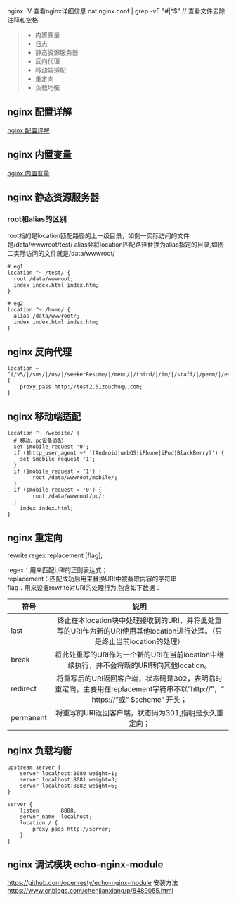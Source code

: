 nginx -V 查看nginx详细信息
cat nginx.conf | grep -vE "#|^$" // 查看文件去除注释和空格

> * 内置变量
> * 日志
> * 静态资源服务器
> * 反向代理
> * 移动端适配
> * 重定向
> * 负载均衡

## nginx 配置详解
[nginx 配置详解](https://www.jianshu.com/p/24a01dcb3f0a)

## nginx 内置变量
[nginx 内置变量](https://blog.csdn.net/leonnew/article/details/82732120)

## nginx 静态资源服务器
### root和alias的区别
root指的是location匹配路径的上一级目录，如例一实际访问的文件是/data/wwwroot/test/
alias会将location匹配路径替换为alias指定的目录,如例二实际访问的文件就是/data/wwwroot/
```nginx
# eg1
location ^~ /test/ {
  root /data/wwwroot;
  index index.html index.htm; 
}

# eg2
location ^~ /home/ {
  alias /data/wwwroot/;
  index index.html index.htm; 
}

```

## nginx 反向代理
```nginx
location ~ ^(/v5/|/sms/|/us/|/seekerResume/|/menu/|/third/|/im/|/staff/|/perm/|/enumdict/|/role/|/loadUserRole|/pla/|/ap/|/wal/|/nj/) {
	proxy_pass http://test2.51zouchuqu.com;
}
```

## nginx 移动端适配
```nginx
location ^~ /website/ {
  # 移动、pc设备适配
  set $mobile_request '0';
  if ($http_user_agent ~* '(Android|webOS|iPhone|iPod|BlackBerry)') {
    set $mobile_request '1';
  }
  if ($mobile_request = '1') {
		root /data/wwwroot/mobile/;
  }
  if ($mobile_request = '0') {
		root /data/wwwroot/pc/;
  }
	index index.html;
}
```

## nginx 重定向
rewrite regex replacement [flag];

regex：用来匹配URI的正则表达式；  
replacement：匹配成功后用来替换URI中被截取内容的字符串  
flag：用来设置rewrite对URI的处理行为,包含如下数据：

| 符号        | 说明   |
| --------   | :----:  |
| last     | 终止在本location块中处理接收到的URI，并将此处重写的URI作为新的URI使用其他location进行处理。（只是终止当前location的处理） |
| break     | 将此处重写的URI作为一个新的URI在当前location中继续执行，并不会将新的URI转向其他location。 |
| redirect     | 将重写后的URI返回客户端，状态码是302，表明临时重定向，主要用在replacement字符串不以“http://”，“ https://”或“ $scheme” 开头； |
| permanent     | 将重写的URI返回客户端，状态码为301,指明是永久重定向； |

## nginx 负载均衡
```nginx
upstream server {
	server localhost:8080 weight=1;
	server localhost:8081 weight=3;
	server localhost:8082 weight=6;
}

server {
	listen       8888;
	server_name  localhost;
	location / {
		proxy_pass http://server;
	}
}
```

## nginx 调试模块 echo-nginx-module
https://github.com/openresty/echo-nginx-module
安装方法 https://www.cnblogs.com/chenjianxiang/p/8489055.html
